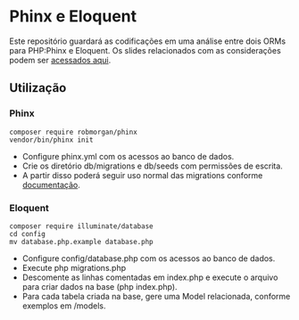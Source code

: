 # Phinx e Eloquent #

Este repositório guardará as codificações em uma análise entre dois ORMs para PHP:Phinx e Eloquent. Os slides relacionados com as considerações podem ser [acessados aqui](https://goo.gl/rSn7ZJ).

## Utilização ##

### Phinx ###
```
composer require robmorgan/phinx
vendor/bin/phinx init
```

- Configure phinx.yml com os acessos ao banco de dados.
- Crie os diretório db/migrations e db/seeds com permissões de escrita.
- A partir disso poderá seguir uso normal das migrations conforme [documentação](https://book.cakephp.org/3.0/en/phinx.html).


### Eloquent ###
```
composer require illuminate/database
cd config
mv database.php.example database.php
```

- Configure config/database.php com os acessos ao banco de dados.
- Execute php migrations.php
- Descomente as linhas comentadas em index.php e execute o arquivo para criar dados na base (php index.php).
- Para cada tabela criada na base, gere uma Model relacionada, conforme exemplos em /models.